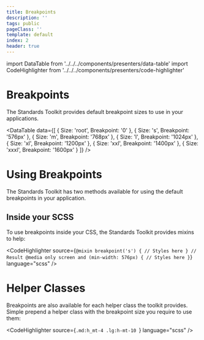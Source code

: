 ```yaml
---
title: Breakpoints
description: ''
tags: public
pageClass: ''
template: default
index: 2
header: true
---
```


import DataTable from '../../../components/presenters/data-table'
import CodeHighlighter from '../../../components/presenters/code-highlighter'

# Breakpoints

The Standards Toolkit provides default breakpoint sizes to use in your applications.

<DataTable data={[
  {
    Size: 'root',
    Breakpoint: '0'
  },
  {
    Size: 's',
    Breakpoint: '576px'
  },
  {
    Size: 'm',
    Breakpoint: '768px'
  },
  {
    Size: 'l',
    Breakpoint: '1024px'
  },
  {
    Size: 'xl',
    Breakpoint: '1200px'
  },
  {
    Size: 'xxl',
    Breakpoint: '1400px'
  },
  {
    Size: 'xxxl',
    Breakpoint: '1600px'
  }
]} />

# Using Breakpoints

The Standards Toolkit has two methods available for using the default breakpoints in your application.

## Inside your SCSS

To use breakpoints inside your CSS, the Standards Toolkit provides mixins to help:

<CodeHighlighter 
source={`@mixin breakpoint('s') {
  // Styles here
}
// Result
@media only screen and (min-width: 576px) {
  // Styles here
}`} language="scss"
/>


# Helper Classes

Breakpoints are also available for each helper class the toolkit provides. Simple prepend a helper class with the breakpoint size you require to use them:

<CodeHighlighter 
source={`.md:h_mt-4
.lg:h-mt-10
`} language="scss"
/>
